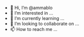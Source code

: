 - 👋 Hi, I’m @ammablo
- 👀 I’m interested in ...
- 🌱 I’m currently learning ...
- 💞️ I’m looking to collaborate on ...
- 📫 How to reach me ...

<!---
ammablo/ammablo is a ✨ special ✨ repository because its `README.md` (this file) appears on your GitHub profile.
You can click the Preview link to take a look at your changes.
--->
